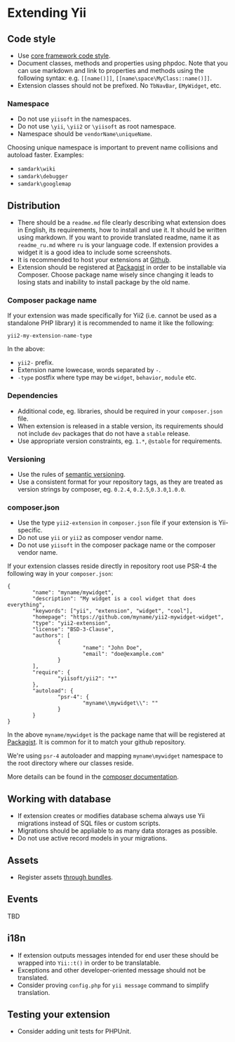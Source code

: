 Extending Yii
=============

Code style
----------

- Use [core framework code style](https://github.com/yiisoft/yii2/wiki/Core-framework-code-style).
- Document classes, methods and properties using phpdoc. Note that you can use markdown and link to properties and methods
  using the following syntax: e.g. `[[name()]]`, `[[name\space\MyClass::name()]]`.
- Extension classes should not be prefixed. No `TbNavBar`, `EMyWidget`, etc.

### Namespace

- Do not use `yiisoft` in the namespaces.
- Do not use `\yii`, `\yii2` or `\yiisoft` as root namespace.
- Namespace should be `vendorName\uniqueName`.

Choosing unique namespace is important to prevent name collisions and autoload faster. Examples:

- `samdark\wiki`
- `samdark\debugger`
- `samdark\googlemap`

Distribution
------------

- There should be a `readme.md` file clearly describing what extension does in English, its requirements, how to install
  and use it. It should be written using markdown. If you want to provide translated readme, name it as `readme_ru.md`
  where `ru` is your language code. If extension provides a widget it is a good idea to include some screenshots.
- It is recommended to host your extensions at [Github](github.com).
- Extension should be registered at [Packagist](https://packagist.org) in order to be installable via Composer.
  Choose package name wisely since changing it leads to losing stats and inability to install package by the old name.

### Composer package name

If your extension was made specifically for Yii2 (i.e. cannot be used as a standalone PHP library) it is recommended to
name it like the following:

```
yii2-my-extension-name-type
```

In the above:

- `yii2-` prefix.
- Extension name lowecase, words separated by `-`.
- `-type` postfix where type may be `widget`, `behavior`, `module` etc.

### Dependencies

- Additional code, eg. libraries, should be required in your `composer.json` file.
- When extension is released in a stable version, its requirements should not include `dev` packages that do not
  have a `stable` release.
- Use appropriate version constraints, eg. `1.*`, `@stable` for requirements.

### Versioning

- Use the rules of [semantic versioning](http://semver.org).
- Use a consistent format for your repository tags, as they are treated as version strings by composer, eg. `0.2.4`,
  `0.2.5`,`0.3.0`,`1.0.0`.

### composer.json

- Use the type `yii2-extension` in `composer.json` file if your extension is Yii-specific.
- Do not use `yii` or `yii2` as composer vendor name.
- Do not use `yiisoft` in the composer package name or the composer vendor name.

If your extension classes reside directly in repository root use PSR-4 the following way in your `composer.json`:

```
{
        "name": "myname/mywidget",
        "description": "My widget is a cool widget that does everything",
        "keywords": ["yii", "extension", "widget", "cool"],
        "homepage": "https://github.com/myname/yii2-mywidget-widget",
        "type": "yii2-extension",
        "license": "BSD-3-Clause",
        "authors": [
                {
                        "name": "John Doe",
                        "email": "doe@example.com"
                }
        ],
        "require": {
                "yiisoft/yii2": "*"
        },
        "autoload": {
                "psr-4": {
                        "myname\\mywidget\\": ""
                }
        }
}
```

In the above `myname/mywidget` is the package name that will be registered
at [Packagist](https://packagist.org). It is common for it to match your github repository.

We're using `psr-4` autoloader and mapping `myname\mywidget` namespace to the root directory where our classes reside.

More details can be found in the [composer documentation](http://getcomposer.org/doc/04-schema.md#autoload).

Working with database
---------------------

- If extension creates or modifies database schema always use Yii migrations instead of SQL files or custom scripts.
- Migrations should be appliable to as many data storages as possible.
- Do not use active record models in your migrations.

Assets
------

- Register assets [through bundles](assets.md).

Events
------

TBD

i18n
----

- If extension outputs messages intended for end user these should be wrapped into `Yii::t()` in order to be translatable.
- Exceptions and other developer-oriented message should not be translated.
- Consider proving `config.php` for `yii message` command to simplify translation.

Testing your extension
----------------------

- Consider adding unit tests for PHPUnit.
